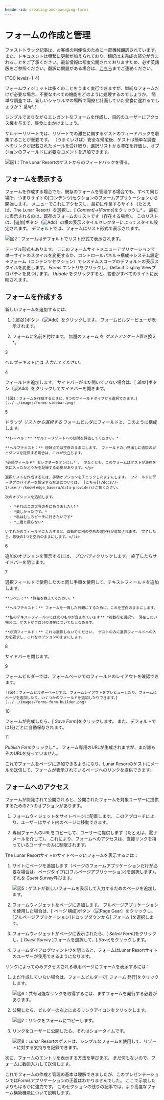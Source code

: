 ```yaml
---
header-id: creating-and-managing-forms
---
```


# フォームの作成と管理

<p class="alert alert-info"><span class="wysiwyg-color-blue120">ファストトラック記事は、お客様の利便性のために一部機械翻訳されています。また、ドキュメントは頻繁に更新が加えられており、翻訳は未完成の部分が含まれることをご了承ください。最新情報は都度公開されておりますため、必ず英語版をご参照ください。翻訳に問題がある場合は、<a href="mailto:support-content-jp@liferay.com">こちら</a>までご連絡ください。</span></p>

[TOC levels=1-4]

フォームウィジェットは多くのことをうまく実行できますが、単純なフォームだけが必要な場合、不要なすべての機能をどのように処理するのでしょうか。 簡単な調査では、新しいシャワルマの場所で同僚と計画していた昼食に遅れるでしょうか？ 番号\！

シンプルでありながらエレガントなフォームを作成し、目的のユーザーにアクセス権を与えて、昼食に出かけましょう。

ザルナーリゾートでは、リゾートでの滞在に関するゲストのフィードバックを収集することが重要です。 （うまくいけば）安全な帰宅後、ゲストは簡単な調査へのリンクが記載されたメールを受け取り、選択リストから滞在を評価し、オプションのフィールドに必要なコメントを追加できます。

![図1：The Lunar Resortのゲストからのフィードバックを得る。](../../images/forms-guest-survey.png)

## フォームを表示する

フォームを作成する場合でも、既存のフォームを管理する場合でも、すべて同じ場所、つまりサイトの[コンテンツ]セクションのフォームアプリケーションから開始します。 メニューでこれにアクセスし、最初に作業するサイト（たとえば、The Lunar Resort）を選択し、[ *Content]→[Forms*]をクリックし* 。 最初に表示されるのは、既存のフォームのリストです（存在する場合）。 このリストは、[追加]ボタン（![Add](../../images/icon-add.png)）の横の表示スタイルセレクターによってスタイル設定されます。 デフォルトでは、フォームはリスト形式で表示されます。</p>

![図2：フォームはデフォルトでリスト形式で表示されます。](../../images/forms-list-view.png)

テーブル形式もあります。 ここのフォームサイトメニューアプリケーションで単一サイトのスタイルを変更するか、コントロールパネル→構成→システム設定→フォーム（コンテンツセクション）でシステムスコープのデフォルトの表示スタイルを変更します。 *Forms* エントリをクリックし、Default Display Viewプロパティを見つけます。 *Update* をクリックすると、変更がすべてのサイトに反映されます。

## フォームを作成する

新しいフォームを追加するには、

1.  [ *追加* ]ボタン（![Add](../../images/icon-add.png)）をクリックします。 フォームビルダービューが表示されます。

2.  フォームに名前を付けます。 無題のフォーム</em> を *ゲストアンケート*置き換え *。</p></li>

3

ヘルプテキストには *入力してください。*

4

フィールドを追加します。 サイドバーがまだ開いていない場合は、[ *追加* ]ボタン（![Add](../../images/icon-add.png)）をクリックしてサイドバーを開きます。

    ![図3：フォームを作成するときに、9つのフィールドタイプから選択できます。](../../images/forms-sidebar.png)

5

ドラッグ *リストから選択する* フォームビルダにフィールドと、このように構成します。

    **レーベル：** *ザルナーリゾートへの訪問を評価してください。*

    **ヘルプテキスト：** 現時点では空白のままにします。 フィールドの小見出しに追加のガイダンスを提供する場合は、これが役立ちます。

    *必須フィールド* セレクターをオンにし* 。 少なくとも、このフォームはゲストが滞在を気に入ったかどうかを記録する必要があります。</p>

    選択リストを作成するには、手動オプションをチェックしたままにします。 フィールドにデータプロバイダーを設定する方法については、 [こちら](/docs/7-1/user/-/knowledge_base/u/data-providers)ご覧ください。

    次のオプションを追加します。

      - *それはこの世界の外にありました\！*
      - *楽しかったです。*
      - *私はむしろビーチに行きたいです*
      - *二度と戻らない*

    いずれかのフィールドに入力すると、自動的に別の空白の選択行が追加されます。 完了したら、最後の1つを空白のままにします。</li>

6

追加のオプションを表示するには、 *プロパティ*クリックします。 終了したらサイドバーを閉じます。

7

選択フィールドで使用したのと同じ手順を使用して、テキストフィールドを追加します。

    **ラベル：** *詳細を教えてください。*

    **ヘルプテキスト：** フォームを一貫した外観にするために、これを空白のままにします。

    **私のテキストフィールドには次のものが含まれています** *複数行を選択*。 滞在したい場合は、ゲストがご自分の滞在についてたしなめます。

    **必須フィールド：** これは選択しないでください。 ゲストのみに選択フィールドへの入力を要求し、これをオプションのままにします。

8

サイドバーを閉じます。

9

フォームビルダーでは、フォームページでのフィールドのレイアウトを確認できます。

    ![図4：フォームビルダーページでは、フォームレイアウトをプレビューしたり、フォームにページを追加したり、いくつかのフィールドを追加したりできます。](../../images/forms-form-builder.png)

10

フォームが完成したら、[ *Save Form*]をクリックします。 また、デフォルトでは1分ごとに自動保存されます。

11

*Publish Form*クリックし* 。 フォーム専用のURLが生成されますが、まだ誰もそのURLを持っていません。</p></li> </ol>

これでフォームをページに追加できるようになり、Lunar Resortのゲストにメールを送信して、フォームが表示されているページへのリンクを提供できます。

## フォームへのアクセス

フォームが開発されて公開されると、公開されたフォームを対象ユーザーに提供するための2つのオプションがあります。

1.  フォームウィジェットをサイトページに配置します。 このアプローチにより、ユーザーはサイト内のページに移動できます。

2.  専用フォームのURLをコピーして、ユーザーに提供します（たとえば、電子メールを介して）。 これにより、フォームへのアクセスは、直接リンクを持っているユーザーのみに制限されます。

The Lunar Resortサイトのサイトページにフォームを表示するには：

1.  サイトにページを追加します（ページのフォームアプリケーションだけが必要な場合は、ページタイプに[フルページアプリケーション]を選択します）。 それを *Guest Survey*呼びます。

    ![図5：ゲストが新しいフォームを表示して入力するためのページを追加します。](../../images/forms-guest-survey-page.png)

2.  フォームウィジェットをページに追加します。 フルページアプリケーションを使用した場合は、[ *ページ* 構成]ボタン（![Page Gear](../../images/icon-page-gear.png)）をクリックし、[フルページアプリケーション]ドロップダウンから[ *フォーム* ]を選択します。

3.  フォームウィジェットがページに表示されたら、[ *Select Form*]をクリックし、[ *Guest Survey* ]フォームを選択して、[ *Save*]をクリックします。

4.  フォームダイアログウィンドウを閉じると、フォームはLunar Resortサイトのユーザーが使用できるようになります。

リンクによってのみアクセスされる専用ページにフォームを表示するには：

1.  まだ作成していない場合は、フォームビルダーで[ *フォーム* 発行]をクリックします。

    ![図6：共有可能なリンクを取得するには、まずフォームを発行する必要があります。](../../images/forms-link-grayed.png)

2.  公開したら、ビルダーの右上にあるリンクアイコンをクリックします。

    ![図7：リンクをフォームにコピーします。](../../images/forms-link.png)

3.  リンクをユーザーに公開したら、それはショータイムです。

    ![図8：Lunar Resortのゲストは、シンプルなフォームを使用して、リゾートに対する気持ちを記録できます。](../../images/forms-guest-survey.png)

次に、フォームのエントリを表示する方法を学びます。 まだ何もないので、フォームに数回入力して送信します。

これでフォームの作成と管理の基本は理解できましたが、このプレゼンテーションではFormsアプリケーションの正義はわかりませんでした。 ここで示唆したよりもはるかに強力です。 このセクションの残りの記事では、より高度なフォーム構築機能について説明します。
